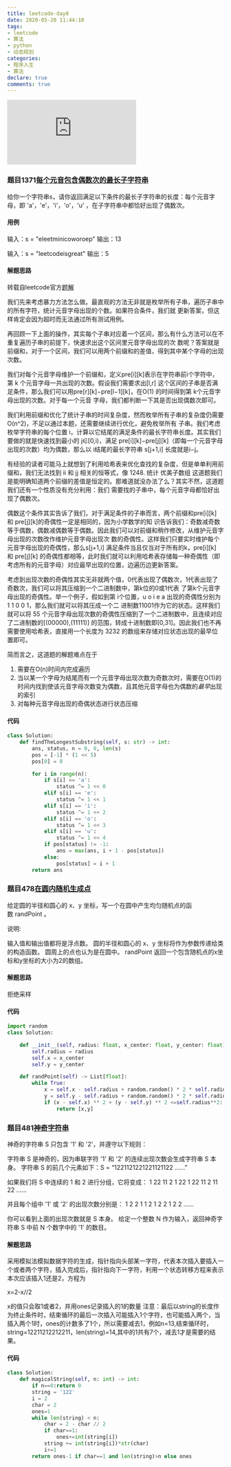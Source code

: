 ```yaml
---
title: leetcode-day8
date: 2020-05-20 11:44:18
tags:
- leetcode
- 算法
- python
- 动态规划
categories:
- 程序人生
- 算法
declare: true
comments: true
---
```


![图片](http://api.mtyqx.cn/api/random.php?x)
<!-- more -->

### 题目1371[每个元音包含偶数次的最长子字符串](https://leetcode-cn.com/problems/find-the-longest-substring-containing-vowels-in-even-counts/)
给你一个字符串s，请你返回满足以下条件的最长子字符串的长度：每个元音字母，即 'a'，'e'，'i'，'o'，'u' ，在子字符串中都恰好出现了偶数次。


#### 用例
输入：s = "eleetminicoworoep"
输出：13

输入：s = "leetcodeisgreat"
输出：5

#### 解题思路
转载自leetcode官方[题解](https://leetcode-cn.com/problems/find-the-longest-substring-containing-vowels-in-even-counts/solution/mei-ge-yuan-yin-bao-han-ou-shu-ci-de-zui-chang-z-2/)

我们先来考虑暴力方法怎么做。最直观的方法无非就是枚举所有子串，遍历子串中的所有字符，统计元音字母出现的个数。如果符合条件，我们就
更新答案，但这样肯定会因为超时而无法通过所有测试用例。

再回顾一下上面的操作，其实每个子串对应着一个区间，那么有什么方法可以在不重复遍历子串的前提下，快速求出这个区间里元音字母出现的次
数呢？答案就是前缀和，对于一个区间，我们可以用两个前缀和的差值，得到其中某个字母的出现次数。

我们对每个元音字母维护一个前缀和，定义pre\[i]\[k]表示在字符串前i个字符中，第 k 个元音字母一共出现的次数。假设我们需要求出\[l,r]
这个区间的子串是否满足条件，那么我们可以用pre\[r]\[k]−pre\[l−1]\[k]，在O(1) 的时间得到第 k个元音字母出现的次数。对于每一个元音
字母，我们都判断一下其是否出现偶数次即可。

我们利用前缀和优化了统计子串的时间复杂度，然而枚举所有子串的复杂度仍需要 O(n^2)，不足以通过本题，还需要继续进行优化，避免枚举所有
子串。我们考虑枚举字符串的每个位置 i，计算以它结尾的满足条件的最长字符串长度。其实我们要做的就是快速找到最小的 j∈\[0,i)，满足 
pre\[i]\[k]−pre\[j]\[k]（即每一个元音字母出现的次数）均为偶数，那么以 i结尾的最长字符串 s\[j+1,i] 长度就是i−j。

有经验的读者可能马上就想到了利用哈希表来优化查找的复杂度，但是单单利用前缀和，我们无法找到 ii 和 jj 相关的恒等式，像 1248. 统计
优美子数组 这道题我们是能明确知道两个前缀的差值是恒定的。那难道就没办法了么？其实不然，这道题我们还有一个性质没有充分利用：我们
需要找的子串中，每个元音字母都恰好出现了偶数次。

偶数这个条件其实告诉了我们，对于满足条件的子串而言，两个前缀和pre\[i]\[k] 和 pre\[j]\[k]的奇偶性一定是相同的，因为小学数学的知
识告诉我们：奇数减奇数等于偶数，偶数减偶数等于偶数。因此我们可以对前缀和稍作修改，从维护元音字母出现的次数改作维护元音字母出现次
数的奇偶性。这样我们只要实时维护每个元音字母出现的奇偶性，那么s\[j+1,i] 满足条件当且仅当对于所有的k，pre\[i]\[k] 和
pre\[j]\[k] 的奇偶性都相等，此时我们就可以利用哈希表存储每一种奇偶性（即考虑所有的元音字母）对应最早出现的位置，边遍历边更新答案。

考虑到出现次数的奇偶性其实无非就两个值，0代表出现了偶数次，1代表出现了奇数次，我们可以将其压缩到一个二进制数中，第k位的0或1代表
了第k个元音字母出现的奇偶性。举一个例子，假如到第 i个位置，u o i e a 出现的奇偶性分别为 1 1 0 0 1，那么我们就可以将其压成一个二
进制数11001作为它的状态。这样我们就可以将 55 个元音字母出现次数的奇偶性压缩到了一个二进制数中，且连续对应了二进制数的\[(00000),(11111)]
的范围，转成十进制数即\[0,31]。因此我们也不再需要使用哈希表，直接用一个长度为 3232 的数组来存储对应状态出现的最早位置即可。


简而言之，这道题的解题难点在于
1. 需要在O(n)时间内完成遍历
2. 当以某一个字母为结尾而有一个元音字母出现次数为奇数次时，需要在O(1)的时间内找到使该元音字母次数变为偶数，且其他元音字母也为偶数的*最早*出现的索引
3. 对每种元音字母出现的奇偶状态进行状态压缩

#### 代码

```python
class Solution:
    def findTheLongestSubstring(self, s: str) -> int:
        ans, status, n = 0, 0, len(s)
        pos = [-1] * (1 << 5)
        pos[0] = 0

        for i in range(n):
            if s[i] == 'a':
                status ^= 1 << 0
            elif s[i] == 'e':
                status ^= 1 << 1
            elif s[i] == 'i':
                status ^= 1 << 2
            elif s[i] == 'o':
                status ^= 1 << 3
            elif s[i] == 'u':
                status ^= 1 << 4
            if pos[status] != -1:
                ans = max(ans, i + 1 - pos[status])
            else:
                pos[status] = i + 1
        return ans
```


### 题目478[在圆内随机生成点](https://leetcode-cn.com/problems/generate-random-point-in-a-circle/)
给定圆的半径和圆心的 x、y 坐标，写一个在圆中产生均匀随机点的函数 randPoint 。

说明:

输入值和输出值都将是浮点数。
圆的半径和圆心的 x、y 坐标将作为参数传递给类的构造函数。
圆周上的点也认为是在圆中。
randPoint 返回一个包含随机点的x坐标和y坐标的大小为2的数组。

#### 解题思路
拒绝采样

#### 代码
```python
import random
class Solution:

    def __init__(self, radius: float, x_center: float, y_center: float):
        self.radius = radius
        self.x = x_center
        self.y = y_center

    def randPoint(self) -> List[float]:
        while True:
            x = self.x - self.radius + random.random() * 2 * self.radius
            y = self.y - self.radius + random.random() * 2 * self.radius
            if (x - self.x) ** 2 + (y - self.y) ** 2 <=self.radius**2:
                return [x,y]
```

### 题目481[神奇字符串](https://leetcode-cn.com/problems/magical-string/)
神奇的字符串 S 只包含 '1' 和 '2'，并遵守以下规则：

字符串 S 是神奇的，因为串联字符 '1' 和 '2' 的连续出现次数会生成字符串 S 本身。
字符串 S 的前几个元素如下：S = “1221121221221121122 ......”

如果我们将 S 中连续的 1 和 2 进行分组，它将变成：
1 22 11 2 1 22 1 22 11 2 11 22 ......

并且每个组中 '1' 或 '2' 的出现次数分别是：
1 2 2 1 1 2 1 2 2 1 2 2 ......

你可以看到上面的出现次数就是 S 本身。
给定一个整数 N 作为输入，返回神奇字符串 S 中前 N 个数字中的 '1' 的数目。



#### 解题思路
采用模拟法模拟数据字符的生成，指针指向头部某一字符，代表本次插入要插入一个或者两个字符，插入完成后，指针指向下一字符，利用一个状态转移方程来表示本次应该插入1还是2，方程为

x=2-x//2

x的值只会取1或者2，并用ones记录插入的1的数量
注意：最后以string的长度作为终止条件时，结束循环的最后一次插入可能插入1个字符，也可能插入两个，当插入两个1时，ones的计数多了1个，所以需要减去1，例如n=13,结束循环时，string=12211212212211，len(string)=14,其中的1共有7个，减去1才是需要的结果。

#### 代码
```python
class Solution:
    def magicalString(self, n: int) -> int:
        if n==0:return 0
        string = '122'
        i = 2
        char = 2
        ones=1
        while len(string) < n:
            char = 2 - char // 2
            if char==1:
                ones+=int(string[i])
            string += int(string[i])*str(char)
            i+=1
        return ones-1 if char==1 and len(string)>n else ones
```